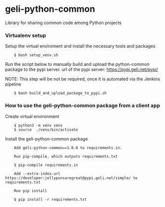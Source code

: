 # geli-python-common #

Library for sharing common code among Python projects


### Virtualenv setup ###

 
Setup the virtual enviroment and install the necessary tools and packages 
```
    $ bash setup_venv.sh
```
    
    
Run the script below to manually build and upload the python-common package to the pypi server.
url of the pypi server: https://pypi.geli.net/pypi/

NOTE: This step will be not be required, once it is automated via the Jenkins pipeline
```
    $ bash build_and_upload_package_to_pypi.sh
```    


### How to use the geli-python-common package from a client app ###

Create virtual environment
```
    $ python3 -m venv venv
    $ source  ./venv/bin/activate
```


Install the geli-python-common package
```
    Add geli-python-common==1.0.0 to requirements.in.
    
    Run pip-compile, which outputs requirements.txt
    
    $ pip-compile requirements.in
    
    Add --extra-index-url https://developer:jellypunsaregreat@pypi.geli.net/simple/ to requirements.txt
    
    Run pip install
    
    $ pip install -r requirements.txt
```


